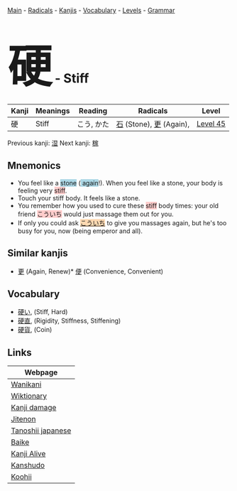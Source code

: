 <style> bigfont {font-size: 100px}</style>
[Main](../index.md) -
[Radicals](../radicals.md) -
[Kanjis](../kanjis.md) -
[Vocabulary](../vocabulary.md) -
[Levels](../levels.md) -
[Grammar](../grammar.md)
# <bigfont> 硬</bigfont> - Stiff 

| Kanji | Meanings | Reading | Radicals | Level |
| --- | --- | --- | --- | --- |
| 硬 | Stiff | こう, かた | [石](../radicals/石.md) (Stone), [更](../radicals/更.md) (Again),  | [Level 45](../levels/wk_level45.md) |

Previous kanji: [湿](湿.md) Next kanji: [稼](稼.md) 

## Mnemonics
 * You feel like a <span style="background-color:#ADD8E6"> stone</span> (<span style="background-color:#ADD8E6"> again</span>!). When you feel like a stone, your body is feeling very <span style="background-color:#ffcccb"> stiff</span>.
* Touch your stiff body. It feels like a stone.
* You remember how you used to cure these <span style="background-color:#ffcccb"> stiff</span> body times: your old friend <span style="background-color:#ffcccb"> こういち</span> would just massage them out for you.
* If only you could ask <span style="background-color:#fed8b1"> [こういち](https://jisho.org/search/こういち)</span> to give you massages again, but he's too busy for you, now (being emperor and all).


## Similar kanjis
 * [更](更.md) (Again, Renew)* [便](便.md) (Convenience, Convenient)


## Vocabulary
 * [硬い](../vocabulary/硬.md), (Stiff, Hard)
* [硬直](../vocabulary/硬.md), (Rigidity, Stiffness, Stiffening)
* [硬貨](../vocabulary/硬.md), (Coin)



## Links 

| Webpage |
| --- |
| [Wanikani          ](https://www.wanikani.com/kanji/硬) |
| [Wiktionary        ](https://en.wiktionary.org/wiki/硬) |
| [Kanji damage      ](http://www.kanjidamage.com/kanji/search?utf8=✓&q=硬) |
| [Jitenon           ](https://jitenon.com/kanji/硬) |
| [Tanoshii japanese ](https://www.tanoshiijapanese.com/dictionary/kanji.cfm?k=硬) |
| [Baike             ](https://baike.baidu.com/item/硬) |
| [Kanji Alive       ](https://app.kanjialive.com/硬) |
| [Kanshudo          ](https://www.kanshudo.com/searchmn?q=硬) |
| [Koohii            ](https://kanji.koohii.com/study/kanji/硬) |
